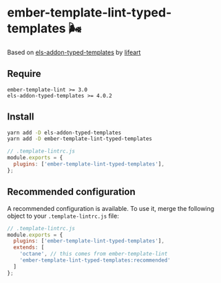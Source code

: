 # ember-template-lint-typed-templates 🌬


Based on [els-addon-typed-templates](https://github.com/lifeart/els-addon-typed-templates) by [lifeart](https://github.com/lifeart/)

## Require

```
ember-template-lint >= 3.0
els-addon-typed-templates >= 4.0.2
```

## Install

```sh
yarn add -D els-addon-typed-templates
yarn add -D ember-template-lint-typed-templates
```

```js
// .template-lintrc.js
module.exports = {
  plugins: ['ember-template-lint-typed-templates'],
};
```

## Recommended configuration

A recommended configuration is available. To use it, merge the following object to your `.template-lintrc.js` file:

```js
// .template-lintrc.js
module.exports = {
  plugins: ['ember-template-lint-typed-templates'],
  extends: [
    'octane', // this comes from ember-template-lint
    'ember-template-lint-typed-templates:recommended'
  ]
};
```
